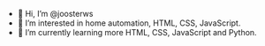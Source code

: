 - 👋 Hi, I’m @joosterws
- 👀 I’m interested in home automation, HTML, CSS, JavaScript.
- 🌱 I’m currently learning more HTML, CSS, JavaScript and Python.
<!-- - 💞️ I’m looking to collaborate on ...
- 📫 How to reach me ... -->

<!---
joosterws/joosterws is a ✨ special ✨ repository because its `README.md` (this file) appears on your GitHub profile.
You can click the Preview link to take a look at your changes.
--->

